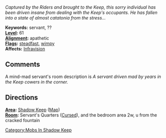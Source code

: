 *Captured by the Riders and brought to the Keep, this sorry individual
has been driven insane from dealing with the Keep's occupants. He has
fallen into a state of almost catatonia from the stress...*

**Keywords:** servant, ??  
**[Level](Level "wikilink"):** 61  
**[Alignment](Alignment "wikilink"):** apathetic  
**[Flags](:Category:Mob_Types "wikilink"):**
[steadfast](Sentinel_Mobs "wikilink"), [wimpy](Wimpy_Mobs "wikilink")  
**Affects:** [Infravision](Infravision "wikilink")

## Comments

A mind-mad servant's room description is *A servant driven mad by years
in the Keep cowers in the corner.*

## Directions

**[Area](:Category:Areas "wikilink"):** [Shadow
Keep](:Category:Shadow_Keep "wikilink")
([Map](Shadow_Keep_Map "wikilink"))  
**[Room](:Category:Rooms "wikilink"):** Servant's Quarters
([Cursed](Cursed_Rooms "wikilink")), and the bedroom area 2w, u from the
cracked fountain

[Category:Mobs In Shadow Keep](Category:Mobs_In_Shadow_Keep "wikilink")
